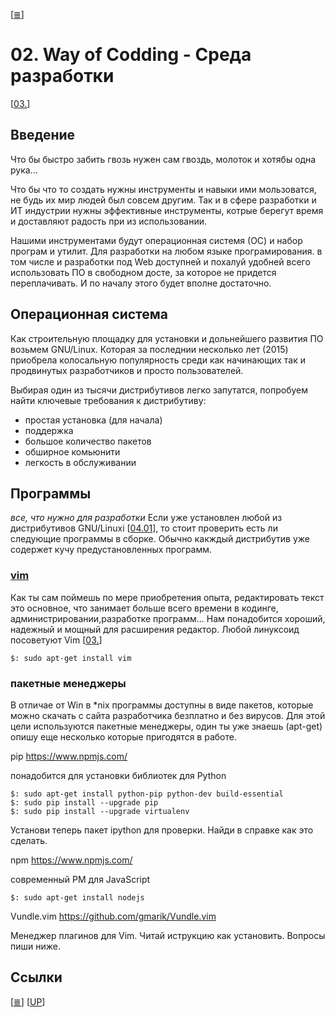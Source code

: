 <!--
File          : 02.md

Created       : Sun 05 Jul 2015 23:15:17
Last Modified : Sun 09 Aug 2015 23:46:10
Maintainer    : sharlaran
-->


\[[≣](../../README_ru.md#Содержание "Оглавление")\]
# 02. Way of Codding - Среда разработки #
\[[03.](./03.md "Редактор Vim")\]

## Введение ##
Что бы быстро забить гвозь нужен сам гвоздь, молоток и хотябы одна рука...

Что бы что то создать нужны инструменты и навыки ими мользоватся, не будь их мир
людей был совсем другим. Так и в сфере разработки и ИТ индустрии нужны
эффективные инструменты, котрые берегут время и доставляют радость при из
использовании.

Нашими инструментами будут операционная системя (ОС) и набор програм и утилит.
Для разработки на любом языке програмирования. в том числе и разработки под  Web
доступней и похалуй удобней всего использовать ПО в свободном досте, за которое
не придется переплачивать. И по началу этого будет вполне достаточно. 

## Операционная система ##
Как строительную площадку для установки и дольнейшего развития ПО возьмем
GNU/Linux. Которая за последнии несколько лет (2015) приобрела колосальную
популярность среди как начинающих так и продвинутых разработчиков и просто
пользователей.

Выбирая один из тысячи дистрибутивов легко запутатся, попробуем найти ключевые
требования к дистрибутиву:

- простая установка (для начала)
- поддержка
- большое количество пакетов
- обширное комьюнити
- легкость в обслуживании


## Программы ##
_все, что нужно для разработки_
Если уже установлен любой из дистрибутивов GNU/Linuxi \[[04.01](./04.01.md
"Установка Linux")\], то стоит проверить есть ли следующие программы в сборке.
Обычно какждый дистрибутив уже содержет кучу предустановленных программ.

### [vim](http://www.vim.org "Текстовый редактор") ###
Как ты сам поймешь по мере приобретения опыта, редактировать текст это основное,
что занимает больше всего времени в кодинге, администрировании,разработке
программ...   Нам понадобится хороший, надежный и мощный для расширения
редактор. Любой линуксоид посоветуют Vim \[[03.](./03.md)\]

    $: sudo apt-get install vim


### пакетные менеджеры ###

В отличае от Win в *nix программы доступны в виде пакетов, которые можно скачать
с сайта разработчика безплатно и без вирусов. Для этой цели используются
пакетные менеджеры, один ты уже знаешь (apt-get) опишу еще несколько которые
пригодятся в работе.


pip https://www.npmjs.com/

понадобится для установки библиотек  для Python

    $: sudo apt-get install python-pip python-dev build-essential
    $: sudo pip install --upgrade pip
    $: sudo pip install --upgrade virtualenv

Установи теперь пакет ipython для проверки. Найди в справке как это сделать.

npm https://www.npmjs.com/

современный PM для JavaScript

    $: sudo apt-get install nodejs

Vundle.vim https://github.com/gmarik/Vundle.vim

Менеджер плагинов для Vim. Читай иструкцию как установить. Вопросы пиши ниже.  

## Ссылки ##

\[[≣](../../README_ru.md#Содержание "Оглавление")\]
\[[UP](./02.md)\]
